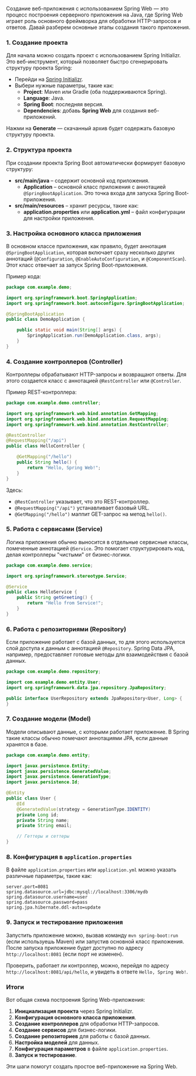 Создание веб-приложения с использованием Spring Web — это процесс построения серверного приложения на Java, где Spring Web играет роль основного фреймворка для обработки HTTP-запросов и ответов. Давай разберем основные этапы создания такого приложения.

### 1. **Создание проекта**

Для начала можно создать проект с использованием Spring Initializr. Это веб-инструмент, который позволяет быстро сгенерировать структуру проекта Spring:

- Перейди на [Spring Initializr](https://start.spring.io/).
- Выбери нужные параметры, такие как:
  - **Project**: Maven или Gradle (оба поддерживаются Spring).
  - **Language**: Java.
  - **Spring Boot**: последняя версия.
  - **Dependencies**: добавь **Spring Web** для создания веб-приложений.

Нажми на **Generate** — скачанный архив будет содержать базовую структуру проекта.

### 2. **Структура проекта**

При создании проекта Spring Boot автоматически формирует базовую структуру:

- **src/main/java** – содержит основной код приложения.
  - **Application** – основной класс приложения с аннотацией `@SpringBootApplication`. Это точка входа для запуска Spring Boot-приложения.
- **src/main/resources** – хранит ресурсы, такие как:
  - **application.properties** или **application.yml** – файл конфигурации для настройки приложения.

### 3. **Настройка основного класса приложения**

В основном классе приложения, как правило, будет аннотация `@SpringBootApplication`, которая включает сразу несколько других аннотаций (`@Configuration`, `@EnableAutoConfiguration`, и `@ComponentScan`). Этот класс отвечает за запуск Spring Boot-приложения.

Пример кода:

```java
package com.example.demo;

import org.springframework.boot.SpringApplication;
import org.springframework.boot.autoconfigure.SpringBootApplication;

@SpringBootApplication
public class DemoApplication {

    public static void main(String[] args) {
        SpringApplication.run(DemoApplication.class, args);
    }
}
```

### 4. **Создание контроллеров (Controller)**

Контроллеры обрабатывают HTTP-запросы и возвращают ответы. Для этого создается класс с аннотацией `@RestController` или `@Controller`.

Пример REST-контроллера:

```java
package com.example.demo.controller;

import org.springframework.web.bind.annotation.GetMapping;
import org.springframework.web.bind.annotation.RequestMapping;
import org.springframework.web.bind.annotation.RestController;

@RestController
@RequestMapping("/api")
public class HelloController {

    @GetMapping("/hello")
    public String hello() {
        return "Hello, Spring Web!";
    }
}
```

Здесь:
- `@RestController` указывает, что это REST-контроллер.
- `@RequestMapping("/api")` устанавливает базовый URL.
- `@GetMapping("/hello")` маппит GET-запрос на метод `hello()`.

### 5. **Работа с сервисами (Service)**

Логика приложения обычно выносится в отдельные сервисные классы, помеченные аннотацией `@Service`. Это помогает структурировать код, делая контроллеры "чистыми" от бизнес-логики.

```java
package com.example.demo.service;

import org.springframework.stereotype.Service;

@Service
public class HelloService {
    public String getGreeting() {
        return "Hello from Service!";
    }
}
```

### 6. **Работа с репозиториями (Repository)**

Если приложение работает с базой данных, то для этого используется слой доступа к данным с аннотацией `@Repository`. Spring Data JPA, например, предоставляет готовые методы для взаимодействия с базой данных.

```java
package com.example.demo.repository;

import com.example.demo.entity.User;
import org.springframework.data.jpa.repository.JpaRepository;

public interface UserRepository extends JpaRepository<User, Long> {
}
```

### 7. **Создание модели (Model)**

Модели описывают данные, с которыми работает приложение. В Spring такие классы обычно помечают аннотациями JPA, если данные хранятся в базе.

```java
package com.example.demo.entity;

import javax.persistence.Entity;
import javax.persistence.GeneratedValue;
import javax.persistence.GenerationType;
import javax.persistence.Id;

@Entity
public class User {
    @Id
    @GeneratedValue(strategy = GenerationType.IDENTITY)
    private Long id;
    private String name;
    private String email;

    // Геттеры и сеттеры
}
```

### 8. **Конфигурация в `application.properties`**

В файле `application.properties` или `application.yml` можно указать различные параметры, такие как:

```properties
server.port=8081
spring.datasource.url=jdbc:mysql://localhost:3306/mydb
spring.datasource.username=user
spring.datasource.password=pass
spring.jpa.hibernate.ddl-auto=update
```

### 9. **Запуск и тестирование приложения**

Запустить приложение можно, вызвав команду `mvn spring-boot:run` (если используешь Maven) или запустив основной класс приложения. После запуска приложение будет доступно по адресу `http://localhost:8081` (если порт не изменен).

Проверить, работает ли контроллер, можно, перейдя по адресу `http://localhost:8081/api/hello`, и увидеть в ответе `Hello, Spring Web!`.

### Итоги

Вот общая схема построения Spring Web-приложения:

1. **Инициализация проекта** через Spring Initializr.
2. **Конфигурация основного класса приложения**.
3. **Создание контроллеров** для обработки HTTP-запросов.
4. **Создание сервисов** для бизнес-логики.
5. **Создание репозиториев** для работы с базой данных.
6. **Настройка моделей** для данных.
7. **Конфигурация параметров** в файле `application.properties`.
8. **Запуск и тестирование**.

Эти шаги помогут создать простое веб-приложение на Spring Web.